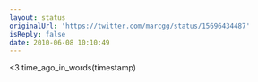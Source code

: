```yaml
---
layout: status
originalUrl: 'https://twitter.com/marcgg/status/15696434487'
isReply: false
date: 2010-06-08 10:10:49
---
```


&lt;3 time_ago_in_words(timestamp)
